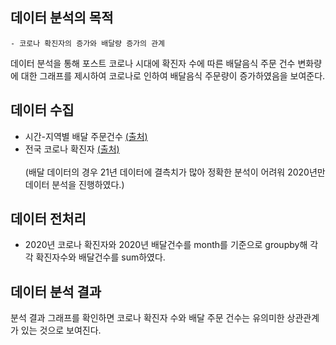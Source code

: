 ## 데이터 분석의 목적
    - 코로나 확진자의 증가와 배달량 증가의 관계
데이터 분석을 통해 포스트 코로나 시대에 확진자 수에 따른 배달음식 주문 건수 변화량에 대한 그래프를 제시하여 코로나로 인하여 배달음식 주문량이 증가하였음을 보여준다.
<br>
## 데이터 수집
- 시간-지역별 배달 주문건수  [(출처)](https://bdp.kt.co.kr/invoke/SOKBP2603/?goodsCode=KGUTIMEORDER)<br>
- 전국 코로나 확진자  [(출처)](https://kdx.kr/data/view/25918)<br><br>
(배달 데이터의 경우 21년 데이터에 결측치가 많아 정확한 분석이 어려워 2020년만 데이터 분석을 진행하였다.)

## 데이터 전처리
- 2020년 코로나 확진자와 2020년 배달건수를 month를 기준으로 groupby해 각각 확진자수와 배달건수를 sum하였다.

## 데이터 분석 결과
분석 결과 그래프를 확인하면 코로나 확진자 수와 배달 주문 건수는 유의미한 상관관계가 있는 것으로 보여진다.